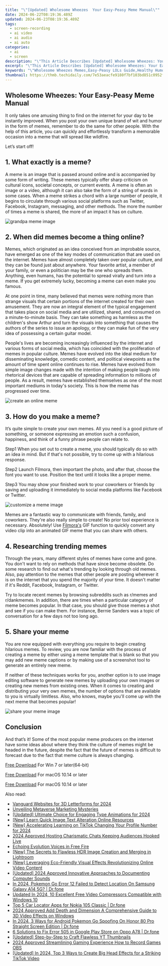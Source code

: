 ```yaml
---
title: "\"[Updated] Wholesome Wheezes  Your Easy-Peasy Meme Manual\""
date: 2024-06-22T08:19:36.489Z
updated: 2024-06-23T08:19:36.489Z
tags: 
  - screen-recording
  - ai video
  - ai audio
  - ai auto
categories: 
  - ai
  - screen
description: "\"This Article Describes [Updated] Wholesome Wheezes: Your Easy-Peasy Meme Manual\""
excerpt: "\"This Article Describes [Updated] Wholesome Wheezes: Your Easy-Peasy Meme Manual\""
keywords: "\"Wholesome Wheezes Memes,Easy-Peasy LOLs Guide,Healthy Humor Tips,Quick Funny Jokes,Meme Crafting Basics,Simple Meme Creation,Lighthearted Comedy Skills\""
thumbnail: https://thmb.techidaily.com/7e53aeacfe9180f7bf103bd851c0952fea27590b967ba6821cf8991af471fa5a.jpg
---
```


## Wholesome Wheezes: Your Easy-Peasy Meme Manual

It only takes one amusing thing to find on the internet for your day to be instantly improved. When you post your own unique brand of wit and humor in the form of memes, remember to do the same for other people. With the help of this article, you can quickly and effortlessly transform a memorable occasion into a meme that will spread like wildfire.

Let’s start off!

## 1\. What exactly is a meme?

A meme is an image that is passed around online and is accompanied by some form of writing. These memes typically offer sharp criticism on cultural icons, societal concepts, or current events. A meme is often an image or a video, although it can also take the form of a string of words in some cases. When a meme strikes a chord with a large number of people, it begins to circulate through various social platforms such as Twitter, Facebook, Instagram, messaging, and other methods. The more the number of times a meme is shared, the more of an impact it has on culture.

![grandpa meme image](https://images.wondershare.com/filmora/article-images/2022/11/grandpa-meme-image.jpg)

## 2\. When did memes become a thing online?

Memes, which originated as an idea conceived from an improbable source, have emerged as one of the key modes of communication that are used on the internet. Memes have almost completely taken over popular culture, and they can be found just about anywhere. Your favorite artist, a member of your family, or even a politician may be the one who spreads them. Anything, even humans, has the potential to spread virally and turn into a meme. If you get extremely lucky, becoming a meme can even make you famous.

At one point in time, many believed that memes were nothing more than strange visuals that certain portions of the internet created for their own amusement. They are now an integral element of the typical engagement that takes place on social media and are utilized, shared, and consumed on a minute-to-minute basis. They can take something as harmless as the children's show Arthur and turn the visuals into something that causes the authors of the series to issue an apology, or they can make fun of the very idea of possessing a certain guitar model.

People's lives are becoming increasingly influenced by the internet and various forms of social media, which has coincided with the proliferation of memes in popular culture. Memes have evolved into the ideal medium for disseminating knowledge, comedic content, and political viewpoints as the amount of time spent online continues to rise. Memes have evolved from simple image changes made with the intention of making people laugh into rhetorical devices that are capable of spreading information to millions of people. As a result, memes have established themselves as one of the most important mediums in today's society. This is how the meme has progressed over time.

![create an online meme](https://images.wondershare.com/filmora/article-images/2022/11/create-an-online-meme.jpg)

## 3\. How do you make a meme?

It’s quite simple to create your own memes. All you need is a good picture of something, or someone expressing an emotion such a confusion, happiness, and think of a funny phrase people can relate to.

Step1 When you set out to create a meme, you should typically do so with an idea in mind. But if that's not possible, try to come up with a hilarious response.

Step2 Launch Filmora, then important the photo, and after that, choose the font you want to use. Position the text until it looks like a proper meme.

Step3 You may show your finished work to your coworkers or friends by saving and uploading it immediately to social media platforms like Facebook or Twitter.

![customize a meme image](https://images.wondershare.com/filmora/article-images/2022/11/customize-a-meme-image.jpg)

Memes are a fantastic way to communicate with friends, family, and coworkers. They're also really simple to create! No prior tool experience is necessary. Absolutely! Use [Filmora's](https://tools.techidaily.com/wondershare/filmora/download/) GIF function to quickly convert any video clip into an animated GIF meme that you can share with others.

## 4\. Researching trending memes

Through the years, many different styles of memes have come and gone. You don't want to rely on methods that have since become obsolete. Do some research to find out what's trending by looking through old memes. Also, pay attention to the memes that other people are posting wherever it is on the internet that you spend the majority of your time. It doesn't matter if it's Reddit, Facebook, Instagram, or Twitter.

Try to locate recent memes by browsing subreddits such as r/memes and r/dankmemes. In addition, there are times when a particular category of meme becomes popular. In that case, you should give those memes a shot and see if you can make them. For instance, Bernie Sanders was a topic of conversation for a few days not too long ago.

## 5\. Share your meme

You are now equipped with everything you require to begin creating hilarious memes. To review, you are now familiar with the process of creating a meme by either using a meme template that is blank so that you may add new meme captions or by making use of a screenshot tool to generate an entirely new meme.

If neither of these techniques works for you, another option is to use image editing software to generate new memes by uploading your own images or creating new memes from existing ones. When it comes to creating and distributing your very own memes, the number of options that are available to you is virtually limitless. Also, who knows, maybe you'll come up with the next meme that becomes popular!

![share your meme image](https://images.wondershare.com/filmora/article-images/2022/11/share-your-meme-image.jpg)

## Conclusion

And that’s it! Some of the most popular meme producers on the internet have some ideas about where they think the culture of memes might be headed in the future, despite the fact that the future of memes is difficult to forecast due to the fact that meme culture is always changing.

[Free Download](https://tools.techidaily.com/wondershare/filmora/download/) For Win 7 or later(64-bit)

[Free Download](https://tools.techidaily.com/wondershare/filmora/download/) For macOS 10.14 or later

[Free Download](https://tools.techidaily.com/wondershare/filmora/download/) For macOS 10.14 or later

<ins class="adsbygoogle"
     style="display:block"
     data-ad-format="autorelaxed"
     data-ad-client="ca-pub-7571918770474297"
     data-ad-slot="1223367746"></ins>

<ins class="adsbygoogle"
     style="display:block"
     data-ad-format="autorelaxed"
     data-ad-client="ca-pub-7571918770474297"
     data-ad-slot="1223367746"></ins>



<ins class="adsbygoogle"
     style="display:block"
     data-ad-client="ca-pub-7571918770474297"
     data-ad-slot="8358498916"
     data-ad-format="auto"
     data-full-width-responsive="true"></ins>


<span class="atpl-alsoreadstyle">Also read:</span>
<div><ul>
<li><a href="https://fox-friendly.techidaily.com/vanguard-websites-for-3d-letterforms-for-2024/"><u>Vanguard Websites for 3D Letterforms for 2024</u></a></li>
<li><a href="https://fox-friendly.techidaily.com/unveiling-metaverse-marketing-mysteries/"><u>Unveiling Metaverse Marketing Mysteries</u></a></li>
<li><a href="https://fox-friendly.techidaily.com/updated-ultimate-choice-for-engaging-type-animations-for-2024/"><u>[Updated] Ultimate Choice for Engaging Type Animations for 2024</u></a></li>
<li><a href="https://fox-friendly.techidaily.com/new-learn-quick-image-text-alteration-online-resources/"><u>[New] Learn Quick Image Text Alteration  Online Resources</u></a></li>
<li><a href="https://fox-friendly.techidaily.com/new-accelerating-learning-on-tiktok-changing-your-profile-number-for-2024/"><u>[New] Accelerating Learning on TikTok  Changing Your Profile Number for 2024</u></a></li>
<li><a href="https://fox-friendly.techidaily.com/2024-approved-hosting-charismatic-chats-keeping-audiences-hooked-live/"><u>2024 Approved  Hosting Charismatic Chats  Keeping Audiences Hooked Live</u></a></li>
<li><a href="https://fox-friendly.techidaily.com/echoing-evolution-voices-in-free-fire/"><u>Echoing Evolution  Voices in Free Fire</u></a></li>
<li><a href="https://fox-friendly.techidaily.com/new-the-secrets-to-flawless-hdr-image-creation-and-merging-in-lightroom/"><u>[New] The Secrets to Flawless HDR Image Creation and Merging in Lightroom</u></a></li>
<li><a href="https://fox-friendly.techidaily.com/new-leveraging-eco-friendly-visual-effects-revolutionizing-online-video-content/"><u>[New] Leveraging Eco-Friendly Visual Effects  Revolutionizing Online Video Content</u></a></li>
<li><a href="https://remote-screen-capture.techidaily.com/updated-2024-approved-innovative-approaches-to-documenting-computer-sounds/"><u>[Updated] 2024 Approved  Innovative Approaches to Documenting Computer Sounds</u></a></li>
<li><a href="https://change-location.techidaily.com/in-2024-pokemon-go-error-12-failed-to-detect-location-on-samsung-galaxy-a14-5g-drfone-by-drfone-virtual-android/"><u>In 2024, Pokemon Go Error 12 Failed to Detect Location On Samsung Galaxy A14 5G? | Dr.fone</u></a></li>
<li><a href="https://video-content-creator.techidaily.com/updated-in-2024-10-excellent-free-video-compressors-compatible-with-windows-10/"><u>Updated In 2024, 10 Excellent Free Video Compressors Compatible with Windows 10</u></a></li>
<li><a href="https://android-location-track.techidaily.com/top-5-car-locator-apps-for-nokia-105-classic-drfone-by-drfone-virtual-android/"><u>Top 5 Car Locator Apps for Nokia 105 Classic | Dr.fone</u></a></li>
<li><a href="https://ai-driven-video-production.techidaily.com/2024-approved-add-depth-and-dimension-a-comprehensive-guide-to-3d-video-effects-on-windows/"><u>2024 Approved Add Depth and Dimension A Comprehensive Guide to 3D Video Effects on Windows</u></a></li>
<li><a href="https://pokemon-go-android.techidaily.com/in-2024-3-ways-for-android-pokemon-go-spoofing-on-honor-80-pro-straight-screen-edition-drfone-by-drfone-virtual-android/"><u>In 2024, 3 Ways for Android Pokemon Go Spoofing On Honor 80 Pro Straight Screen Edition | Dr.fone</u></a></li>
<li><a href="https://howto.techidaily.com/6-solutions-to-fix-error-505-in-google-play-store-on-oppo-a78-drfone-by-drfone-fix-android-problems-fix-android-problems/"><u>6 Solutions to Fix Error 505 in Google Play Store on Oppo A78 | Dr.fone</u></a></li>
<li><a href="https://facebook-video-share.techidaily.com/updated-step-by-step-to-craft-flawless-yt-thumbnails/"><u>[Updated] Step-by-Step to Craft Flawless YT Thumbnails</u></a></li>
<li><a href="https://screen-sharing-recording.techidaily.com/2024-approved-streamlining-gaming-experience-how-to-record-games-obs/"><u>2024 Approved  Streamlining Gaming Experience  How to Record Games OBS</u></a></li>
<li><a href="https://tiktok-video-files.techidaily.com/updated-in-2024-top-3-ways-to-create-big-head-effects-for-a-striking-tiktok-video/"><u>[Updated] In 2024, Top 3 Ways to Create Big Head Effects for a Striking TikTok Video</u></a></li>
</ul></div>
